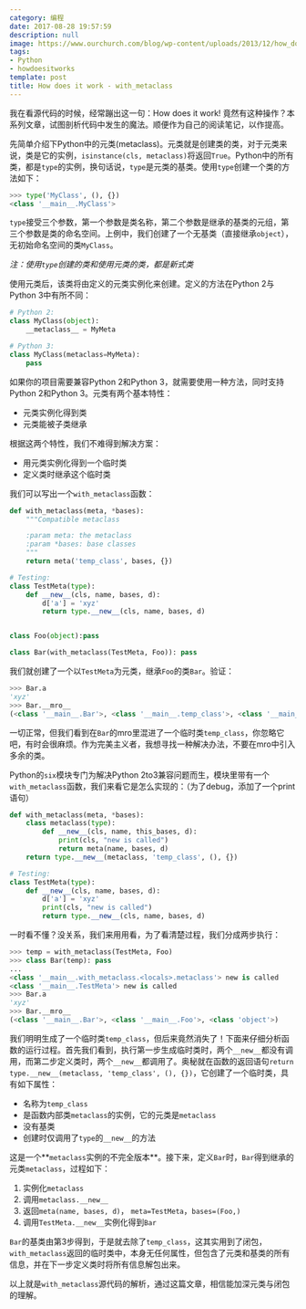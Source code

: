 ```yaml
---
category: 编程
date: 2017-08-28 19:57:59
description: null
image: https://www.ourchurch.com/blog/wp-content/uploads/2013/12/how_does_it_work.jpg
tags:
- Python
- howdoesitworks
template: post
title: How does it work - with_metaclass
---
```


我在看源代码的时候，经常蹦出这一句：How does it work! 竟然有这种操作？本系列文章，试图剖析代码中发生的魔法。顺便作为自己的阅读笔记，以作提高。

先简单介绍下Python中的元类(metaclass)。元类就是创建类的类，对于元类来说，类是它的实例，`isinstance(cls, metaclass)`将返回`True`。Python中的所有类，都是`type`的实例，换句话说，`type`是元类的基类。使用`type`创建一个类的方法如下：
<!--more-->
```python
>>> type('MyClass', (), {})
<class '__main__.MyClass'>
```
`type`接受三个参数，第一个参数是类名称，第二个参数是继承的基类的元组，第三个参数是类的命名空间。上例中，我们创建了一个无基类（直接继承`object`），无初始命名空间的类`MyClass`。

*注：使用`type`创建的类和使用元类的类，都是新式类*

使用元类后，该类将由定义的元类实例化来创建。定义的方法在Python 2与Python 3中有所不同：
```python
# Python 2:
class MyClass(object):
    __metaclass__ = MyMeta

# Python 3:
class MyClass(metaclass=MyMeta):
    pass
```
如果你的项目需要兼容Python 2和Python 3，就需要使用一种方法，同时支持Python 2和Python 3。元类有两个基本特性：

* 元类实例化得到类
* 元类能被子类继承

根据这两个特性，我们不难得到解决方案：

* 用元类实例化得到一个临时类
* 定义类时继承这个临时类

我们可以写出一个`with_metaclass`函数：
```python
def with_metaclass(meta, *bases):
    """Compatible metaclass

    :param meta: the metaclass
    :param *bases: base classes
    """
    return meta('temp_class', bases, {})

# Testing:
class TestMeta(type):
    def __new__(cls, name, bases, d):
        d['a'] = 'xyz'
        return type.__new__(cls, name, bases, d)


class Foo(object):pass

class Bar(with_metaclass(TestMeta, Foo)): pass
```
我们就创建了一个以`TestMeta`为元类，继承`Foo`的类`Bar`。验证：
```python
>>> Bar.a
'xyz'
>>> Bar.__mro__
(<class '__main__.Bar'>, <class '__main__.temp_class'>, <class '__main__.Foo'>, <class 'object'>)
```
一切正常，但我们看到在`Bar`的mro里混进了一个临时类`temp_class`，你忽略它吧，有时会很麻烦。作为完美主义者，我想寻找一种解决办法，不要在mro中引入多余的类。

Python的`six`模块专门为解决Python 2to3兼容问题而生，模块里带有一个`with_metaclass`函数，我们来看它是怎么实现的：（为了debug，添加了一个print语句）
```python
def with_metaclass(meta, *bases):
    class metaclass(type):
        def __new__(cls, name, this_bases, d):
            print(cls, "new is called")
            return meta(name, bases, d)
    return type.__new__(metaclass, 'temp_class', (), {})

# Testing:
class TestMeta(type):
    def __new__(cls, name, bases, d):
        d['a'] = 'xyz'
        print(cls, "new is called")
        return type.__new__(cls, name, bases, d)
```
一时看不懂？没关系，我们来用用看，为了看清楚过程，我们分成两步执行：
```python
>>> temp = with_metaclass(TestMeta, Foo)
>>> class Bar(temp): pass
...
<class '__main__.with_metaclass.<locals>.metaclass'> new is called
<class '__main__.TestMeta'> new is called
>>> Bar.a
'xyz'
>>> Bar.__mro__
(<class '__main__.Bar'>, <class '__main__.Foo'>, <class 'object'>)
```
我们明明生成了一个临时类`temp_class`，但后来竟然消失了！下面来仔细分析函数的运行过程。首先我们看到，执行第一步生成临时类时，两个`__new__`都没有调用，而第二步定义类时，两个`__new__`都调用了。奥秘就在函数的返回语句`return type.__new__(metaclass, 'temp_class', (), {})`，它创建了一个临时类，具有如下属性：

* 名称为`temp_class`
* 是函数内部类`metaclass`的实例，它的元类是`metaclass`
* 没有基类
* 创建时仅调用了`type`的`__new__`的方法

这是一个**`metaclass`实例的不完全版本**。接下来，定义`Bar`时，`Bar`得到继承的元类`metaclass`，过程如下：
1. 实例化`metaclass`
2. 调用`metaclass.__new__`
3. 返回`meta(name, bases, d)`， `meta=TestMeta`，`bases=(Foo,)`
4. 调用`TestMeta.__new__`实例化得到`Bar`

`Bar`的基类由第3步得到，于是就去除了`temp_class`，这其实用到了闭包，`with_metaclass`返回的临时类中，本身无任何属性，但包含了元类和基类的所有信息，并在下一步定义类时将所有信息解包出来。

以上就是`with_metaclass`源代码的解析，通过这篇文章，相信能加深元类与闭包的理解。
